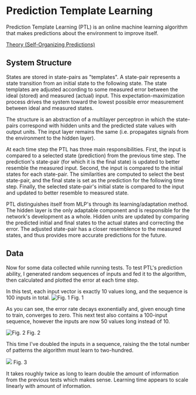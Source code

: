 # Prediction Template Learning
Prediction Template Learning (PTL) is an online machine learning algorithm that makes predictions about the environment to improve itself.

[Theory (Self-Organizing Predictions)](https://github.com/CarsonScott/self-organizing-predictions)

## System Structure
States are stored in state-pairs as "templates". A state-pair represents a state transition from an initial state to the following state. The state templates are adjusted according to some measured error between the ideal (stored) and measured (actual) input. This expectation-maximization process drives the system toward the lowest possible error measurement between ideal and measured states.

The structure is an abstraction of a multilayer perceptron in which the state-pairs correspond with hidden units and the predicted state values with output units. The input layer remains the same (i.e. propagates signals from the environment to the hidden layer).

At each time step the PTL has three main responsibilities. First, the input is compared to a selected state (prediction) from the previous time step. The prediction's state-pair (for which it is the final state) is updated to better resemble the measured input. 
Second, the input is compared to the initial states for each state-pair. The similarities are computed to select the best state-pair, and the final state is set as the prediction for the following time step. 
Finally, the selected state-pair's initial state is compared to the input and updated to better resemble to measured state.

PTL distinguishes itself from MLP's through its learning/adaptation method. The hidden layer is the only adaptable component and is responsible for the network's development as a whole. Hidden units are updated by comparing the predicted initial and final states to the actual states and correcting the error. The adjusted state-pair has a closer resemblence to the measured states, and thus provides more accurate predictions for the future.

## Data
Now for some data collected while running tests. To test PTL's prediction ability, I generated random sequences of inputs and fed it to the algorithm, then calculated and plotted the error at each time step. 

In this test, each input vector is exactly 10 values long, and the sequence is 100 inputs in total.
![Fig. 1](https://github.com/CarsonScott/Prediction-Template-Learning/blob/master/img/figure_1.png)
Fig. 1

As you can see, the error rate decays exonentially and, given enough time to train, converges to zero. This next test also contains a 100-input sequence, however the inputs are now 50 values long instead of 10. 

![Fig. 2](https://github.com/CarsonScott/Prediction-Template-Learning/blob/master/img/figure_2.png)
Fig. 2

This time I've doubled the inputs in a sequence, raising the the total number of patterns the algorithm must learn to two-hundred.

![](https://github.com/CarsonScott/Prediction-Template-Learning/blob/master/img/figure_3.png)
Fig. 3

It takes roughly twice as long to learn double the amount of information from the previous tests which makes sense. Learning time appears to scale linearly with amount of information.
